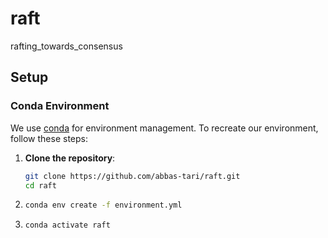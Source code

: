 # raft
rafting_towards_consensus


## Setup

### Conda Environment

We use [conda](https://docs.conda.io/en/latest/) for environment management. To recreate our environment, follow these steps:

1. **Clone the repository**:
   ```bash
   git clone https://github.com/abbas-tari/raft.git
   cd raft

2. 
    ```bash
    conda env create -f environment.yml

3. 
    ```bash
    conda activate raft
